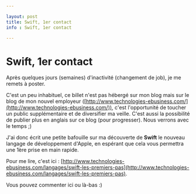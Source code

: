 ```yaml
---

layout: post
title: Swift, 1er contact
info : Swift, 1er contact

---
```


# Swift, 1er contact

Après quelques jours (semaines) d'inactivité (changement de job), je me remets à poster.

C'est un peu inhabituel, ce billet n'est pas hébergé sur mon blog mais sur le blog de mon nouvel employeur ([http://www.technologies-ebusiness.com/](http://www.technologies-ebusiness.com/)), c'est l'opportunité de toucher un public supplémentaire et de diversifier ma veille. C'est aussi la possibilité de publier plus en anglais sur ce blog (pour progresser). Nous verrons avec le temps ;)

J'ai donc écrit une petite bafouille sur ma découverte de **Swift** le nouveau langage de développement d'Apple, en espérant que cela vous permettra une 1ère prise en main rapide.

Pour me lire, c'est ici : [http://www.technologies-ebusiness.com/langages/swift-les-premiers-pas](http://www.technologies-ebusiness.com/langages/swift-les-premiers-pas).

Vous pouvez commenter ici ou là-bas :)